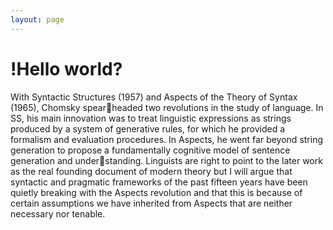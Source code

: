 ```yaml
---
layout: page
---
```

# !Hello world?

With Syntactic Structures (1957) and Aspects of the Theory of Syntax (1965), Chomsky spearheaded two revolutions in the study of language. In SS, his main innovation was to treat linguistic expressions as strings produced by a system of generative rules, for which he provided a formalism and evaluation procedures. In Aspects, he went far beyond string generation to propose a fundamentally cognitive model of sentence generation and understanding. Linguists are right to point to the later work as the real founding document of modern theory but I will argue that syntactic and pragmatic frameworks of the past fifteen years have been quietly breaking with the Aspects revolution and that this is because of certain assumptions we have inherited from Aspects that are neither necessary nor tenable.